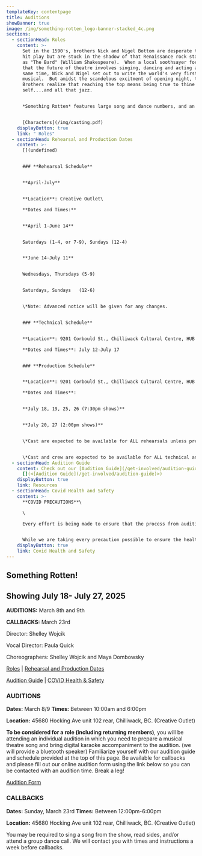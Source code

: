 ```yaml
---
templateKey: contentpage
title: Auditions
showBanner: true
image: /img/something-rotten_logo-banner-stacked_4c.png
sections:
  - sectionHead: Roles
    content: >-
      Set in the 1590's, brothers Nick and Nigel Bottom are desperate to write a
      hit play but are stuck in the shadow of that Renaissance rock star known
      as "The Bard" (William Shakespeare).  When a local soothsayer foetells
      that the future of theatre involves singing, dancing and acting at the
      same time, Nick and Nigel set out to write the world's very first
      musical.  But amidst the scandelous excitment of opening night, the Bottom
      Brothers realize that reaching the top means being true to thine own
      self....and all that jazz.


      *S﻿omething Rotten* features large song and dance numbers, and an eccentric cast of over-the-top characters, each given their own special moment in the show to shine.


      [Characters](/img/casting.pdf)
    displayButton: true
    link: " Roles"
  - sectionHead: Rehearsal and Production Dates
    content: >-
      [](undefined)


      ### **Rehearsal Schedule**


      **A﻿pril-July**


      **Location**: Creative Outlet\

      **Dates and Times:**  


      **April 1-June 14** 


      Saturdays (1-4, or 7-9), Sundays (12-4)  


      **June 14-July 11**   


      Wednesdays, Thursdays (5-9)  


      Saturdays, Sundays   (12-6) 


      \*Note: Advanced notice will be given for any changes.


      ### **Technical Schedule**


      **Location**: 9201 Corbould St., Chilliwack Cultural Centre, HUB Theatre, Chilliwack. \

      **Dates and Times**: July 12-July 17


      ### **Production Schedule**


      **Location**: 9201 Corbould St., Chilliwack Cultural Centre, HUB Theatre, Chilliwack.\

      **Dates and Times**: 


      **July 18, 19, 25, 26 (7:30pm shows)**


      **J﻿uly 20, 27 (2:00pm shows)**


      \*Cast are expected to be available for ALL rehearsals unless previously discussed with director.


      \*Cast and crew are expected to be available for ALL technical and production dates.
  - sectionHead: Audition Guide
    content: Check out our [Audition Guide](/get-involved/audition-guide)
      [](<[Audition Guide](/get-involved/audition-guide)>)
    displayButton: true
    link: Resources
  - sectionHead: Covid Health and Safety
    content: >-
      **COVID PRECAUTIONS**\

      \

      Every effort is being made to ensure that the process from auditions to performance, will comply with all current safety restrictions as outlined by the BC Ministry of Health and BC Centre for Disease Control. 


      While we are taking every precaution possible to ensure the health and safety of all cast, crew and audience members, we understand that everyone has different comfort levels around Covid and wish to do our best to accommodate these different comfort levels
    displayButton: true
    link: Covid Health and Safety
---
```

## Something Rotten!

## Showing July 18- July 27, 2025

**AUDITIONS:**  March 8th and 9th

**CALLBACKS:**  March 23rd 

Director:  Shelley Wojcik

Vocal Director:  Paula Quick

Choreographers:  Shelley Wojcik and Maya Dombowsky

[Roles](#roles) | [Rehearsal and Production Dates ](<#rehearsal and production dates>)

[Audition Guide](<#audition guide>) | [COVID Health & Safety](#covid%20health%20and%20safety)

### **AUDITIONS**

**Dates:**  March 8/9   **Times:**  Between 10:00am and 6:00pm

**Location:**  45680 Hocking Ave unit 102 rear, Chilliwack, BC.  (Creative Outlet)

**To be considered for a role (including returning members)**, you will be attending an individual audition in which you need to prepare a musical theatre song and bring digital karaoke accompaniment to the audition. (we will provide a bluetooth speaker) Familiarize yourself with our audition guide and schedule provided at the top of this page. Be available for callbacks and please fill out our online audition form using the link below so you can be contacted with an audition time.  Break a leg! 

[ Audition Form](https://forms.gle/mo77G5eRmyBPWrmLA)

### **CALLBACKS**

**Dates:**  Sunday, March 23rd       **Times:**  Between 12:00pm-6:00pm

**Location:**  45680 Hocking Ave unit 102 rear, Chilliwack, BC.  (Creative Outlet)

You may be required to sing a song from the show, read sides, and/or attend a group dance call.  We will contact you with times and instructions a week before callbacks.